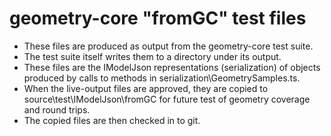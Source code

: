 # geometry-core "fromGC" test files

* These files are produced as output from the geometry-core test suite.
* The test suite itself writes them to a directory under its output.
* These files are the IModelJson representations (serialization) of objects produced by calls to methods in serialization\GeometrySamples.ts.
* When the live-output files are approved, they are copied to source\test\IModelJson\fromGC for future test of geometry coverage and round trips.
* The copied files are then checked in to git.
